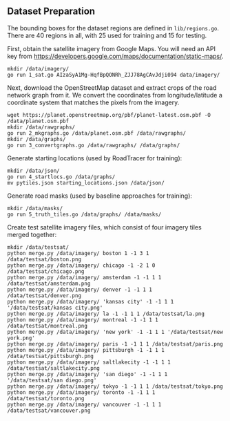 Dataset Preparation
-------------------

The bounding boxes for the dataset regions are defined in `lib/regions.go`. There are 40 regions in all, with 25 used for training and 15 for testing.

First, obtain the satellite imagery from Google Maps. You will need an API key from https://developers.google.com/maps/documentation/static-maps/.

	mkdir /data/imagery/
	go run 1_sat.go AIzaSyA1Mg-HqfBpQONRh_ZJJ78AgCAvJdji094 data/imagery/

Next, download the OpenStreetMap dataset and extract crops of the road network graph from it. We convert the coordinates from longitude/latitude a coordinate system that matches the pixels from the imagery.

	wget https://planet.openstreetmap.org/pbf/planet-latest.osm.pbf -O /data/planet.osm.pbf
	mkdir /data/rawgraphs/
	go run 2_mkgraphs.go /data/planet.osm.pbf /data/rawgraphs/
	mkdir /data/graphs/
	go run 3_convertgraphs.go /data/rawgraphs/ /data/graphs/

Generate starting locations (used by RoadTracer for training):

	mkdir /data/json/
	go run 4_startlocs.go /data/graphs/
	mv pytiles.json starting_locations.json /data/json/

Generate road masks (used by baseline approaches for training):

	mkdir /data/masks/
	go run 5_truth_tiles.go /data/graphs/ /data/masks/

Create test satellite imagery files, which consist of four imagery tiles merged together:

	mkdir /data/testsat/
	python merge.py /data/imagery/ boston 1 -1 3 1 /data/testsat/boston.png
	python merge.py /data/imagery/ chicago -1 -2 1 0 /data/testsat/chicago.png
	python merge.py /data/imagery/ amsterdam -1 -1 1 1 /data/testsat/amsterdam.png
	python merge.py /data/imagery/ denver -1 -1 1 1 /data/testsat/denver.png
	python merge.py /data/imagery/ 'kansas city' -1 -1 1 1 '/data/testsat/kansas city.png'
	python merge.py /data/imagery/ la -1 -1 1 1 /data/testsat/la.png
	python merge.py /data/imagery/ montreal -1 -1 1 1 /data/testsat/montreal.png
	python merge.py /data/imagery/ 'new york' -1 -1 1 1 '/data/testsat/new york.png'
	python merge.py /data/imagery/ paris -1 -1 1 1 /data/testsat/paris.png
	python merge.py /data/imagery/ pittsburgh -1 -1 1 1 /data/testsat/pittsburgh.png
	python merge.py /data/imagery/ saltlakecity -1 -1 1 1 /data/testsat/saltlakecity.png
	python merge.py /data/imagery/ 'san diego' -1 -1 1 1 '/data/testsat/san diego.png'
	python merge.py /data/imagery/ tokyo -1 -1 1 1 /data/testsat/tokyo.png
	python merge.py /data/imagery/ toronto -1 -1 1 1 /data/testsat/toronto.png
	python merge.py /data/imagery/ vancouver -1 -1 1 1 /data/testsat/vancouver.png
